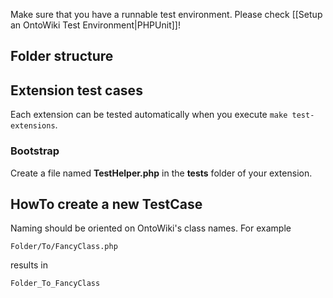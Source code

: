 Make sure that you have a runnable test environment. Please check [[Setup an OntoWiki Test Environment|PHPUnit]]!

## Folder structure

## Extension test cases

Each extension can be tested automatically when you execute `make test-extensions`.

### Bootstrap

Create a file named **TestHelper.php** in the **tests** folder of your extension. 

## HowTo create a new TestCase

Naming should be oriented on OntoWiki's class names. For example

`Folder/To/FancyClass.php`

results in

`Folder_To_FancyClass`

